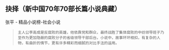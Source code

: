 ## 抉择（新中国70年70部长篇小说典藏）

张平  -  精品小说榜-社会小说

>     主人公李高成是反腐败的英雄，他依靠党和群众，最终战胜了集体腐败的中纺领导班子乃至作为更加隐蔽的腐败分子的省级领导干部后台。小说中，故事环环相扣，有复杂的人物，有曲折的情节，更有许多精彩而细腻的对比手法的运用。
